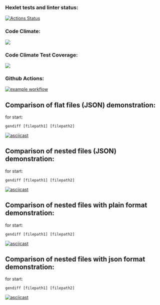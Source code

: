 ### Hexlet tests and linter status:
[![Actions Status](https://github.com/VanHadsoN/frontend-project-46/workflows/hexlet-check/badge.svg)](https://github.com/VanHadsoN/frontend-project-46/actions)
### Code Climate:
<a href="https://codeclimate.com/github/VanHadsoN/frontend-project-46/maintainability"><img src="https://api.codeclimate.com/v1/badges/562db448e5dc4a0dade8/maintainability" /></a>
### Code Climate Test Coverage:
<a href="https://codeclimate.com/github/VanHadsoN/frontend-project-46/test_coverage"><img src="https://api.codeclimate.com/v1/badges/562db448e5dc4a0dade8/test_coverage" /></a>
### Github Actions:
[![example workflow](https://github.com/VanHadsoN/frontend-project-46/actions/workflows/nodejs.yml/badge.svg)](https://github.com/VanHadsoN/frontend-project-46/actions)
## Comparison of flat files (JSON) demonstration:
for start:
```
gendiff [filepath1] [filepath2]
```
[![asciicast](https://asciinema.org/a/eRwR28JKZQt0oIHFUJBF0zhcL.svg)](https://asciinema.org/a/eRwR28JKZQt0oIHFUJBF0zhcL)

## Comparison of nested files (JSON) demonstration:
for start:
```
gendiff [filepath1] [filepath2]
```
[![asciicast](https://asciinema.org/a/L1MKxgsN83lTNkMh9PIVLzyZY.svg)](https://asciinema.org/a/L1MKxgsN83lTNkMh9PIVLzyZY)
## Comparison of nested files with plain format demonstration:
for start:
```
gendiff [filepath1] [filepath2]
```
[![asciicast](https://asciinema.org/a/tMyvjnztJh3v324G1HrPJRxhD.svg)](https://asciinema.org/a/tMyvjnztJh3v324G1HrPJRxhD)
## Comparison of nested files with json format demonstration:
for start:
```
gendiff [filepath1] [filepath2]
```
[![asciicast](https://asciinema.org/a/q1Rlbk64du1sllFyERajAcSha.svg)](https://asciinema.org/a/q1Rlbk64du1sllFyERajAcSha)